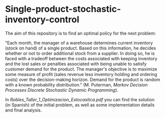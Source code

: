 # Single-product-stochastic-inventory-control
The aim of this repository is to find an optimal policy for the next problem:

  "Each month, the manager of a warehouse determines current inventory (stock on hand) of a single product. Based on this information, he decides whether or not to order additional stock from a supplier. In doing so, he is faced with a tradeoff between the costs associated with keeping inventory and the lost sales or penalties associated with being unable to satisfy customer demand for the product. The manager's objective is to maximize some measure of profit (sales revenue less inventory holding and ordering costs) over the decision-making horizon. Demand for the product is random with a known probability distribution." (M. Puterman, *Markov Decision Processes Discrete Stochastic Dynamic Programming*).
  
In *Robles_Taller_1_Optimizacion_Estocastica.pdf* you can find the solution (in Spanish) of the initial problem, as well as some implementation details and final analysis. 
